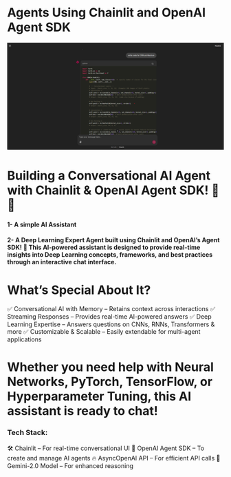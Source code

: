 # Agents Using Chainlit and OpenAI Agent SDK

![alt text](image.png)

# Building a Conversational AI Agent with Chainlit & OpenAI Agent SDK! 🤖💬

#### 1- A simple AI Assistant 
#### 2- A Deep Learning Expert Agent built using Chainlit and OpenAI’s Agent SDK! 🎉 This AI-powered assistant is designed to provide real-time insights into Deep Learning concepts, frameworks, and best practices through an interactive chat interface.

# What’s Special About It?
✅ Conversational AI with Memory – Retains context across interactions
✅ Streaming Responses – Provides real-time AI-powered answers
✅ Deep Learning Expertise – Answers questions on CNNs, RNNs, Transformers & more
✅ Customizable & Scalable – Easily extendable for multi-agent applications

# Whether you need help with Neural Networks, PyTorch, TensorFlow, or Hyperparameter Tuning, this AI assistant is ready to chat!

### Tech Stack:
🛠️ Chainlit – For real-time conversational UI
🤖 OpenAI Agent SDK – To create and manage AI agents
🔥 AsyncOpenAI API – For efficient API calls
🧠 Gemini-2.0 Model – For enhanced reasoning

